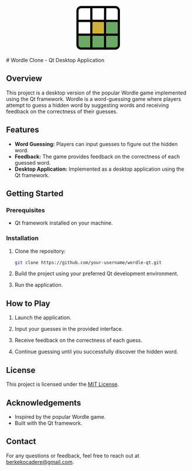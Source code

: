 <p align="center">
  <img src="svg/wordle-icon.svg" alt="Wordle Clone Logo">
</p>
# Wordle Clone - Qt Desktop Application


## Overview

This project is a desktop version of the popular Wordle game implemented using the Qt framework. Wordle is a word-guessing game where players attempt to guess a hidden word by suggesting words and receiving feedback on the correctness of their guesses.

## Features

- **Word Guessing:** Players can input guesses to figure out the hidden word.
- **Feedback:** The game provides feedback on the correctness of each guessed word.
- **Desktop Application:** Implemented as a desktop application using the Qt framework.

## Getting Started

### Prerequisites

- Qt framework installed on your machine.

### Installation

1. Clone the repository:

    ```bash
    git clone https://github.com/your-username/wordle-qt.git
    ```

2. Build the project using your preferred Qt development environment.

3. Run the application.

## How to Play

1. Launch the application.

2. Input your guesses in the provided interface.

3. Receive feedback on the correctness of each guess.

4. Continue guessing until you successfully discover the hidden word.


## License

This project is licensed under the [MIT License](LICENSE).

## Acknowledgements

- Inspired by the popular Wordle game.
- Built with the Qt framework.

## Contact

For any questions or feedback, feel free to reach out at berkekocadere@gmail.com.

